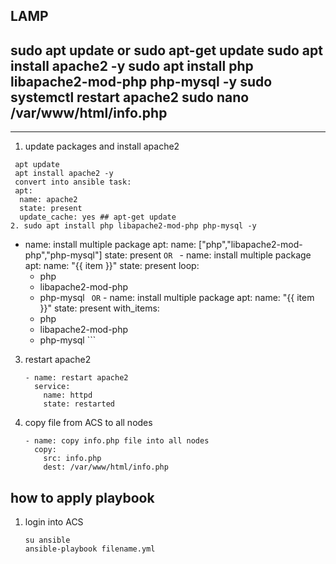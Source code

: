 ## LAMP 
sudo apt update or sudo apt-get update
sudo apt install apache2 -y
sudo apt install php libapache2-mod-php php-mysql -y
sudo systemctl restart apache2
sudo nano /var/www/html/info.php
--
<?php
phpinfo();
?>
--- 

1. update packages and install apache2
  ```
   apt update 
   apt install apache2 -y 
   convert into ansible task:
   apt:
    name: apache2 
    state: present
    update_cache: yes ## apt-get update
2. sudo apt install php libapache2-mod-php php-mysql -y
   ```
   - name: install multiple package 
     apt: 
       name: ["php","libapache2-mod-php","php-mysql"]
       state: present
    ```
    OR 
    ```
    - name: install multiple package
      apt:
        name: "{{ item }}"
        state: present
      loop:
       - php
       - libapache2-mod-php
       - php-mysql
    ``` 
    OR
    ```
    - name: install multiple package
      apt:
        name: "{{ item }}"
        state: present
      with_items:
       - php
       - libapache2-mod-php
       - php-mysql
    ```
3. restart apache2 
   ```
   - name: restart apache2 
     service:
       name: httpd
       state: restarted
    ```
4. copy file from ACS to all nodes
   ```
   - name: copy info.php file into all nodes
     copy: 
       src: info.php
       dest: /var/www/html/info.php 

## how to apply playbook 
   1. login into ACS 
      ```
      su ansible
      ansible-playbook filename.yml
      ```